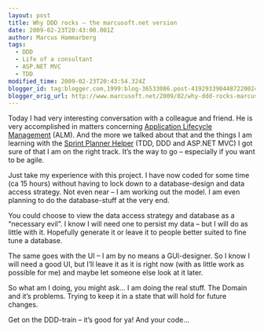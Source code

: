 ```yaml
---
layout: post
title: Why DDD rocks – the marcusoft.net version
date: 2009-02-23T20:43:00.001Z
author: Marcus Hammarberg
tags:
  - DDD
  - Life of a consultant
  - ASP.NET MVC
  - TDD
modified_time: 2009-02-23T20:43:54.324Z
blogger_id: tag:blogger.com,1999:blog-36533086.post-4192933904487220024
blogger_orig_url: http://www.marcusoft.net/2009/02/why-ddd-rocks-marcusoftnet-version.html
---
```




Today I had very interesting conversation with a colleague and friend.
He is very accomplished in matters concerning
<a href="http://en.wikipedia.org/wiki/Application_Lifecycle_Management"
target="_blank">Application Lifecycle Management</a> (ALM). And the more
we talked about that and the things I am learning with the
<a href="Sprint%20Planner%20Helper" target="_blank">Sprint Planner
Helper</a> (TDD, DDD and ASP.NET MVC) I got sure of that I am on the
right track. It’s the way to go – especially if you want to be agile.

Just take my experience with this project. I have now coded for some
time (ca 15 hours) without having to lock down to a database-design and
data access strategy. Not even near – I am working out the model. I am
even planning to do the database-stuff at the very end.

You could choose to view the data access strategy and database as a
“necessary evil”. I know I will need one to persist my data – but I will
do as little with it. Hopefully generate it or leave it to people better
suited to fine tune a database.

The same goes with the UI – I am by no means a GUI-designer. So I know I
will need a good UI, but I’ll leave it as it is right now (with as
little work as possible for me) and maybe let someone else look at it
later.

So what am I doing, you might ask… I am doing the real stuff. The Domain
and it’s problems. Trying to keep it in a state that will hold for
future changes.

Get on the DDD-train – it’s good for ya! And your code…
